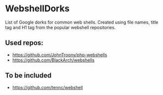 # WebshellDorks
List of Google dorks for common web shells. Created using file names, title tag and H1 tag from the popular webshell repositories.


## Used repos:
-  https://github.com/JohnTroony/php-webshells
-  https://github.com/BlackArch/webshells

## To be included
-  https://github.com/tennc/webshell


